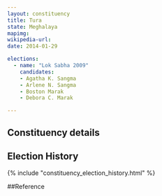 ```yaml
---
layout: constituency
title: Tura
state: Meghalaya
mapimg: 
wikipedia-url: 
date: 2014-01-29

elections: 
  - name: "Lok Sabha 2009"
    candidates: 
    - Agatha K. Sangma 
    - Arlene N. Sangma 
    - Boston Marak 
    - Debora C. Marak 

---
```

## Constituency details


## Election History
{% include "constituency_election_history.html" %}

##Reference
